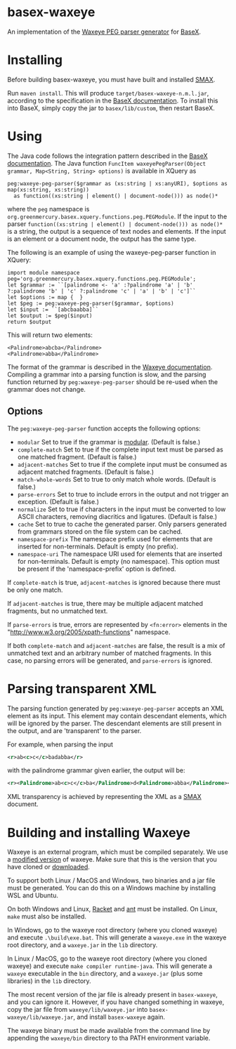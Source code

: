 # basex-waxeye

An implementation of the [Waxeye PEG parser generator](https://waxeye.org/) for [BaseX](https://github.com/BaseXdb/basex).


# Installing

Before building basex-waxeye, you must have built and installed [SMAX](https://github.com/nverwer/SMAX).

Run `maven install`.
This will produce `target/basex-waxeye-n.m.l.jar`, according to the specification in the [BaseX documentation](https://docs.basex.org/main/Repository#java).
To install this into BaseX, simply copy the jar to `basex/lib/custom`,
then restart BaseX.


# Using

The Java code follows the integration pattern described in the [BaseX documentation](https://docs.basex.org/main/Java_Bindings#integration).
The Java function `FuncItem waxeyePegParser(Object grammar, Map<String, String> options)` is available in XQuery as 

```xquery
peg:waxeye-peg-parser($grammar as (xs:string | xs:anyURI), $options as map(xs:string, xs:string))
  as function((xs:string | element() | document-node())) as node()*
```

where the `peg` namespace is `org.greenmercury.basex.xquery.functions.peg.PEGModule`.
If the input to the parser `function((xs:string | element() | document-node())) as node()*` is a string,
the output is a sequence of text nodes and elements.
If the input is an element or a document node, the output has the same type.

The following is an example of using the waxeye-peg-parser function in XQuery:

```xquery
import module namespace peg='org.greenmercury.basex.xquery.functions.peg.PEGModule';
let $grammar := ``[palindrome <- 'a' :?palindrome 'a' | 'b' ?:palindrome 'b' | 'c' ?:palindrome 'c' | 'a' | 'b' | 'c']``
let $options := map {  }
let $peg := peg:waxeye-peg-parser($grammar, $options)
let $input := ``[abcbaabba]``
let $output := $peg($input)
return $output
```

This will return two elements:

```
<Palindrome>abcba</Palindrome>
<Palindrome>abba</Palindrome>
```

The format of the grammar is described in the [Waxeye documentation](https://waxeye.org/manual).
Compiling a grammar into a parsing function is slow, and the parsing function returned by `peg:waxeye-peg-parser` should be re-used when the grammar does not change.

## Options

The `peg:waxeye-peg-parser` function accepts the following options:

* `modular` Set to true if the grammar is [modular](https://waxeye.org/manual#_modular_grammars). (Default is false.)
* `complete-match` Set to true if the complete input text must be parsed as one matched fragment. (Default is false.)
* `adjacent-matches` Set to true if the complete input must be consumed as adjacent matched fragments. (Default is false.)
* `match-whole-words` Set to true to only match whole words. (Default is false.)
* `parse-errors` Set to true to include errors in the output and not trigger an exception. (Default is false.)
* `normalize` Set to true if characters in the input must be converted to low ASCII characters, removing diacritics and ligatures. (Default is false.)
* `cache` Set to true to cache the generated parser. Only parsers generated from grammars stored on the file system can be cached.
* `namespace-prefix` The namespace prefix used for elements that are inserted for non-terminals. Default is empty (no prefix).
* `namespace-uri` The namespace URI used for elements that are inserted for non-terminals. Default is empty (no namespace). This option must be present if the 'namespace-prefix' option is defined.


If `complete-match` is true, `adjacent-matches` is ignored because there must be only one match.

If `adjacent-matches` is true, there may be multiple adjacent matched fragments, but no unmatched text.

If `parse-errors` is true, errors are represented by `<fn:error>` elements in the "http://www.w3.org/2005/xpath-functions" namespace.

If both `complete-match` and `adjacent-matches` are false, the result is a mix of unmatched text and an arbitrary number of matched fragments.
In this case, no parsing errors will be generated, and `parse-errors` is ignored.


# Parsing transparent XML

The parsing function generated by `peg:waxeye-peg-parser` accepts an XML element as its input.
This element may contain descendant elements, which will be ignored by the parser.
The descendant elements are still present in the output, and are 'transparent' to the parser.

For example, when parsing the input

```xml
<r>ab<c>c</c>badabba</r>
```

with the palindrome grammar given earlier, the output will be:

```xml
<r><Palindrome>ab<c>c</c>ba</Palindrome>d<Palindrome>abba</Palindrome></r>
```

XML transparency is achieved by representing the XML as a [SMAX](https://github.com/nverwer/SMAX) document.


# Building and installing Waxeye

Waxeye is an external program, which must be compiled separately.
We use a [modified version](https://github.com/nverwer/waxeye) of waxeye.
Make sure that this is the version that you have cloned or [downloaded](https://github.com/nverwer/waxeye/archive/refs/heads/master.zip).

To support both Linux / MacOS and Windows, two binaries and a jar file must be generated.
You can do this on a Windows machine by installing WSL and Ubuntu.

On both Windows and Linux, [Racket](http://racket-lang.org) and [ant](https://ant.apache.org/) must be installed.
On Linux, `make` must also be installed.

In Windows, go to the waxeye root directory (where you cloned waxeye) and execute `.\build\exe.bat`.
This will generate a `waxeye.exe` in the waxeye root directory, and a `waxeye.jar` in the `lib` directory.

In Linux / MacOS, go to the waxeye root directory (where you cloned waxeye) and execute `make compiler runtime-java`.
This will generate a `waxeye` executable in the `bin` directory, and a `waxeye.jar` (plus some libraries) in the `lib` directory.

The most recent version of the jar file is already present in `basex-waxeye`, and you can ignore it.
However, if you have changed something in waxeye, copy the jar file from `waxeye/lib/waxeye.jar` into `basex-waxeye/lib/waxeye.jar`, and install `basex-waxeye` again.

The waxeye binary must be made available from the command line by appending the `waxeye/bin` directory to tha PATH environment variable.

